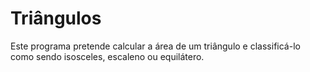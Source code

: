 # Triângulos
Este programa pretende calcular a área de um triângulo e classificá-lo como sendo isosceles, escaleno ou equilátero.
